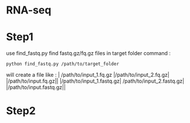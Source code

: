 # RNA-seq
# Step1 
  use find_fastq.py find fastq.gz/fq.gz files in target folder
  command : 
  ```
  python find_fastq.py /path/to/target_folder
  ```
will create a file like :
  | /path/to/input_1.fq.gz |/path/to/input_2.fq.gz|
  |/path/to/input.fq.gz||
  |/path/to/input_1.fastq.gz| /path/to/input_2.fastq.gz|
  |/path/to/input.fastq.gz||
# Step2
